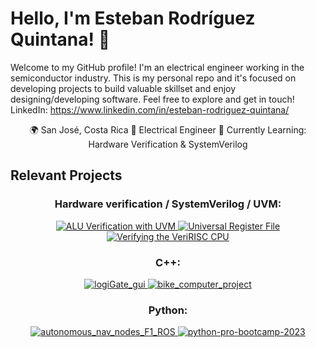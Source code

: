# Hello, I'm Esteban Rodríguez Quintana! 👋

Welcome to my GitHub profile! I'm an electrical engineer working in the semiconductor industry. This is my personal repo and it's focused on developing projects to build valuable skillset and enjoy designing/developing software. Feel free to explore and get in touch! LinkedIn: https://www.linkedin.com/in/esteban-rodriguez-quintana/

<div align="center">
🌍 San José, Costa Rica  💼 Electrical Engineer 🌱 Currently Learning: Hardware Verification & SystemVerilog
</div>

## Relevant Projects
<div align="center">
  <h3>Hardware verification / SystemVerilog / UVM:</h3>
</div>
<div align="center">
  <a href="https://github.com/erquintana/ALU_Verification_with_UVM">
    <img src="https://github-readme-stats.vercel.app/api/pin/?username=erquintana&repo=ALU_Verification_with_UVM&theme=solarized-light" alt="ALU Verification with UVM">
  </a>
  <a href="https://github.com/erquintana/universal-register-SV">
    <img src="https://github-readme-stats.vercel.app/api/pin/?username=erquintana&repo=Universal-Register-SV&theme=solarized-light" alt="Universal Register File">
  </a>
  <a href="https://github.com/erquintana/veriRISC-CPU-SV">
    <img src="https://github-readme-stats.vercel.app/api/pin/?username=erquintana&repo=veriRISC-CPU-SV&theme=solarized-light" alt="Verifying the VeriRISC CPU">
  </a>
</div>

<div align="center">
  <h3>C++:</h3>
</div>

<div align="center">
  <a href="https://github.com/erquintana/logiGate_gui">
    <img src="https://github-readme-stats.vercel.app/api/pin/?username=erquintana&repo=logiGate_gui&theme=solarized-light" alt="logiGate_gui">
  </a>
  <a href="https://github.com/erquintana/bike_computer_project">
    <img src="https://github-readme-stats.vercel.app/api/pin/?username=erquintana&repo=bike_computer_project&theme=solarized-light" alt="bike_computer_project">
  </a>
</div>

<div align="center">
  <h3>Python:</h3>
</div>

<div align="center">
  <a href="https://github.com/erquintana/autonomous_nav_nodes_F1_ROS">
    <img src="https://github-readme-stats.vercel.app/api/pin/?username=erquintana&repo=autonomous_nav_nodes_F1_ROS&theme=solarized-light" alt="autonomous_nav_nodes_F1_ROS">
  </a>
  <a href="https://github.com/erquintana/python-pro-bootcamp-2023">
    <img src="https://github-readme-stats.vercel.app/api/pin/?username=erquintana&repo=python-pro-bootcamp-2023&theme=solarized-light" alt="python-pro-bootcamp-2023">
  </a>
</div>
<!--
<div align="center">
  <p>
    <a href="https://github.com/erquintana/ALU_Verification_with_UVM">ALU Verification with UVM</a>
    |
    <a href="https://github.com/erquintana/veriRISC-CPU-SV">veriRISC-CPU-SV</a>
  </p>
</div>



## Contributions

I enjoy contributing to open source projects. Here are a few projects I've contributed to:

- [Project Name](https://github.com/project-owner/project-name)
- [Another Project](https://github.com/another-owner/another-project)

## Fun Facts

- 🎵 Favorite Song: [Your Favorite Song]
- 🎮 Currently Playing: [Game Name]
- 📚 Reading: [Book Title]
-->
